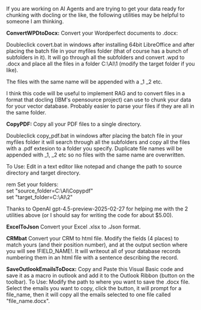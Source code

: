 If you are working on AI Agents and are trying to get your data ready for chunking with docling or the like, the following utilities may be helpful to someone I am thinking.

**ConvertWPDtoDocx:**
Convert your Wordperfect documents to .docx:

Doubleclick covert.bat in windows after installing 64bit LibreOffice and after placing the batch file in your myfiles folder (that of course has a bunch of subfolders in it). It will go through all the subfolders and convert .wpd to .docx and place all the files in a folder C:\AI\1 (modify the target folder if you like). 

The files with the same name will be appended with a _1 _2 etc. 

I think this code will be useful to implement RAG and to convert files in a format that docling (IBM's opensource project) can use to chunk your data for your vector database. Probably easier to parse your files if they are all in the same folder.

**CopyPDF:** Copy all your PDF files to a single directory.

Doubleclick copy_pdf.bat in windows after placing the batch file in your myfiles folder it will search through all the subfolders and copy all the files with a .pdf extesion to a folder you specify. Duplicate file names will be appended with _1, _2 etc so no files with the same name are overwritten.

To Use: Edit in a text editor like notepad and change the path to source directory and target directory.

rem Set your folders:<br>
set "source_folder=C:\AI\Copypdf"<br>
set "target_folder=C:\AI\2"

Thanks to OpenAI gpt-4.5-preview-2025-02-27 for helping me with the 2 utilities above (or I should say for writing the code for about $5.00).<br>

**ExcelToJson** Convert your Excel .xlsx to .Json format.<br> 

**CRMbat**  Convert your CRM to html file. Modify the fields (4 places) to match yours (and their position number), and at the output section where you will see !FIELD_NAME!.  It will writeout all of your database records numbering them in an html file with a sentence describing the record.<br>

**SaveOutlookEmailsToDocx:**  Copy and Paste this Visual Basic code and save it as a macro in outlook and add it to the Outlook Ribbon (button on the toolbar). To Use: Modify the path to where you want to save the .docx file. Select the emails you want to copy, click the button, it will prompt for a file_name, then it will copy all the emails selected to one file called "file_name.docx". 



